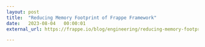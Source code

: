 ```yaml
---
layout: post
title:  "Reducing Memory Footprint of Frappe Framework"
date:   2023-08-04   00:00:01
external_url: https://frappe.io/blog/engineering/reducing-memory-footprint-of-frappe-framework

---
```


